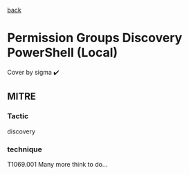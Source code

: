 [back](../index.md)
# Permission Groups Discovery PowerShell (Local)
Cover by sigma :heavy_check_mark: 
## MITRE
### Tactic
discovery
### technique
T1069.001
Many more think to do...